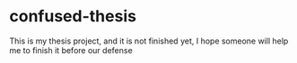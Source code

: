 # confused-thesis
This is my thesis project, and it is not finished yet, I hope someone will help me to finish it before our defense
